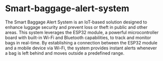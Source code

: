# Smart-baggage-alert-system
The Smart Baggage Alert System is an IoT-based solution designed to enhance luggage security and prevent loss or theft in public and other areas.
This system leverages the ESP32 module, a powerful microcontroller board with built-in Wi-Fi and Bluetooth capabilities, to track and monitor bags in real-time. By establishing a connection between the ESP32 module and a mobile device via Wi-Fi, the system provides instant alerts whenever a bag is left behind and moves outside a predefined range.
